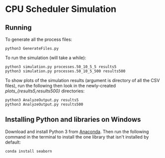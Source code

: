 # CPU Scheduler Simulation

## Running

To generate all the process files:

    python3 GenerateFiles.py

To run the simulation (will take a while):

    python3 simulation.py processes.50_10_5_5 results5
    python3 simulation.py processes.50_10_5_500 results500

To show plots of the simulation results (argument is directory of all the CSV
files), run the following then look in the newly-created *plots_{results5,results500}* directories:

    python3 AnalyzeOutput.py results5
    python3 AnalyzeOutput.py results500

## Installing Python and libraries on Windows

Download and install Python 3 from
[Anaconda](https://www.continuum.io/downloads). Then run the following command
in the terminal to install the one library that isn't installed by default:

    conda install seaborn
